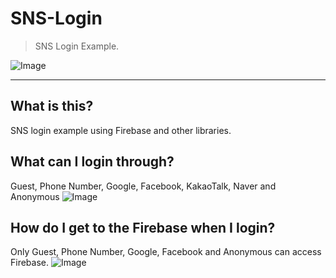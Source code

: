 # SNS-Login
> SNS Login Example.

![Image](https://img.shields.io/badge/SNS%20Login-Example-pink.svg)

-----

## What is this?
SNS login example using Firebase and other libraries.

## What can I login through?
Guest, Phone Number, Google, Facebook, KakaoTalk, Naver and Anonymous
![Image](https://raw.githubusercontent.com/sungbin5304/SNS-Login/master/login_way.png)

## How do I get to the Firebase when I login?
Only Guest, Phone Number, Google, Facebook and Anonymous can access Firebase.
![Image](https://raw.githubusercontent.com/sungbin5304/SNS-Login/master/user.png)
